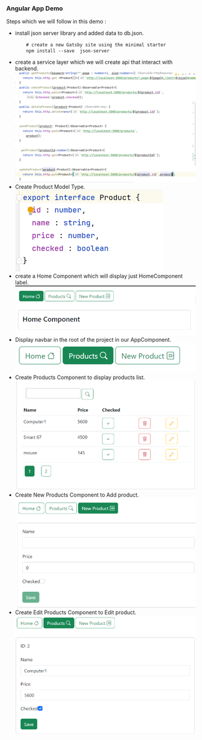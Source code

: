 ### Angular App Demo

   
<p>Steps which we will follow in this demo :</p>
<ul>
<li>install json server library   and added data to db.json.

```shell
    # create a new Gatsby site using the minimal starter
    npm install --save  json-server
```
</li>
<li>create a service layer which we will create api that interact with backend.
<img src="ScreenShot/service-layer.png">
</li>
<li>Create Product Model Type.
<img src="ScreenShot/ProductType.png">
</li>
<li>create a Home Component which will display just HomeComponent label.
<img src="ScreenShot/HomeProduct.png">
</li>
<li>Display navbar in the root of the project in our AppComponent.
<img src="ScreenShot/navbar.png">
</li>
<li>Create Products Component to display products list.
<img src="ScreenShot/productsList.png">
</li>
<li>Create New Products Component to Add product.
<img src="ScreenShot/newProduct.png">
</li>
<li>Create Edit Products Component to Edit product.
<img src="ScreenShot/EditProduct.png">
</li>
</ul>


